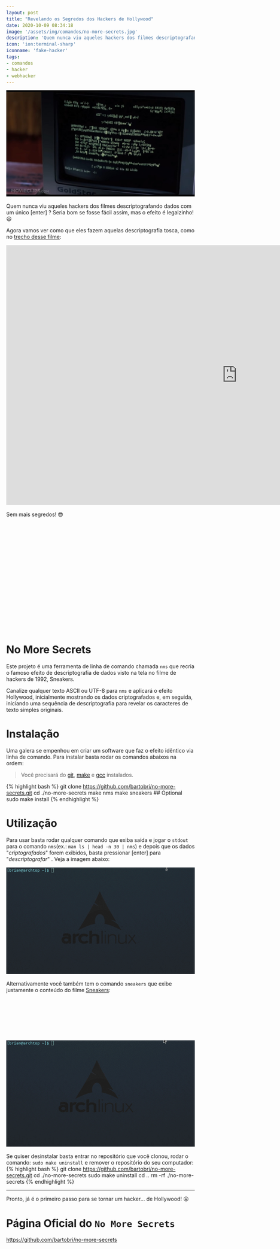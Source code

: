 ```yaml
---
layout: post
title: "Revelando os Segredos dos Hackers de Hollywood"
date: 2020-10-09 08:34:18
image: '/assets/img/comandos/no-more-secrets.jpg'
description: 'Quem nunca viu aqueles hackers dos filmes descriptografando dados com um único [enter] ?'
icon: 'ion:terminal-sharp'
iconname: 'fake-hacker'
tags:
- comandos
- hacker
- webhacker
---
```


![Revelando os Segredos dos Hackers de Hollywood](/assets/img/comandos/no-more-secrets.jpg)

Quem nunca viu aqueles hackers dos filmes descriptografando dados com um único [enter] ? Seria bom se fosse fácil assim, mas o efeito é legalzinho! 😃 

Agora vamos ver como que eles fazem aquelas descriptografia tosca, como no [trecho desse filme](https://www.youtube.com/watch?v=F5bAa6gFvLs&t=35):

<iframe width="1234" height="694" src="https://www.youtube.com/embed/F5bAa6gFvLs" frameborder="0" allow="accelerometer; autoplay; encrypted-media; gyroscope; picture-in-picture" allowfullscreen></iframe> 

Sem mais segredos! 😎 

<!-- QUADRADO -->
<script async src="//pagead2.googlesyndication.com/pagead/js/adsbygoogle.js"></script>
<ins class="adsbygoogle"
style="display:inline-block;width:336px;height:280px"
data-ad-client="ca-pub-2838251107855362"
data-ad-slot="5351066970"></ins>
<script>
(adsbygoogle = window.adsbygoogle || []).push({});
</script>

# No More Secrets
Este projeto é uma ferramenta de linha de comando chamada `nms` que recria o famoso efeito de descriptografia de dados visto na tela no filme de hackers de 1992, Sneakers.

Canalize qualquer texto ASCII ou UTF-8 para `nms` e aplicará o efeito Hollywood, inicialmente mostrando os dados criptografados e, em seguida, iniciando uma sequência de descriptografia para revelar os caracteres de texto simples originais.

# Instalação
Uma galera se empenhou em criar um software que faz o efeito idêntico via linha de comando. Para instalar basta rodar os comandos abaixos na ordem:
> Você precisará do [git](https://terminalroot.com.br/git/), [make](https://terminalroot.com.br/2019/12/como-criar-um-makefile.html) e [gcc](https://terminalroot.com.br/2019/12/gcc-vs-llvm-qual-e-o-melhor-compilador.html) instalados.

{% highlight bash %}
git clone https://github.com/bartobri/no-more-secrets.git
cd ./no-more-secrets
make nms
make sneakers             ## Optional
sudo make install
{% endhighlight %}

# Utilização
Para usar basta rodar qualquer comando que exiba saída e jogar o `stdout` para o comando `nms`(ex.: `man ls | head -n 30 | nms`) e depois que os dados "*criptografados*" forem exibidos, basta pressionar [enter] para "*descriptografar*" . Veja a imagem abaixo:

![No More Secrets](/assets/img/comandos/no-more-secrets.gif)

Alternativamente você também tem o comando `sneakers` que exibe justamente o conteúdo do filme [Sneakers](https://www.youtube.com/watch?v=F5bAa6gFvLs&t=35):

<!-- MINI ANÚNCIO -->
<script async src="//pagead2.googlesyndication.com/pagead/js/adsbygoogle.js"></script>
<!-- Games Root -->
<ins class="adsbygoogle"
style="display:inline-block;width:730px;height:95px"
data-ad-client="ca-pub-2838251107855362"
data-ad-slot="5351066970"></ins>
<script>
(adsbygoogle = window.adsbygoogle || []).push({});
</script>

![Sneakers](/assets/img/comandos/sneakers.gif)

Se quiser desinstalar basta entrar no repositório que você clonou, rodar o comando: `sudo make uninstall` e remover o repositório do seu computador:
{% highlight bash %}
git clone https://github.com/bartobri/no-more-secrets.git
cd ./no-more-secrets
sudo make uninstall
cd ..
rm -rf ./no-more-secrets
{% endhighlight %}

---

Pronto, já é o primeiro passo para se tornar um hacker... de Hollywood! 😛 

# Página Oficial do `No More Secrets`
<https://github.com/bartobri/no-more-secrets>

